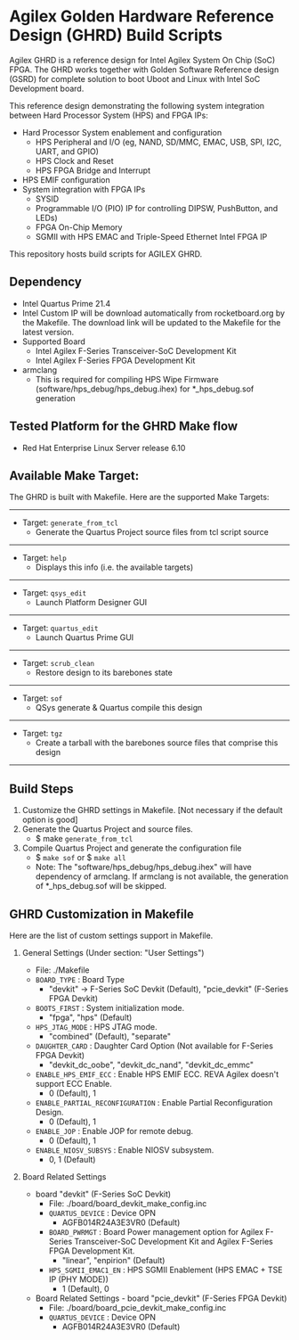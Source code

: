 # Agilex Golden Hardware Reference Design (GHRD) Build Scripts

Agilex GHRD is a reference design for Intel Agilex System On Chip (SoC) FPGA. The GHRD works together with Golden Software Reference design (GSRD) for complete solution to boot Uboot and Linux with Intel SoC Development board. 

This reference design demonstrating the following system integration between Hard Processor System (HPS) and FPGA IPs:
- Hard Processor System enablement and configuration
  - HPS Peripheral and I/O (eg, NAND, SD/MMC, EMAC, USB, SPI, I2C, UART, and GPIO)
  - HPS Clock and Reset
  - HPS FPGA Bridge and Interrupt
- HPS EMIF configuration
- System integration with FPGA IPs
  - SYSID
  - Programmable I/O (PIO) IP for controlling DIPSW, PushButton, and LEDs)
  - FPGA On-Chip Memory
  - SGMII with HPS EMAC and Triple-Speed Ethernet Intel FPGA IP
	
This repository hosts build scripts for AGILEX GHRD.

## Dependency
* Intel Quartus Prime 21.4
* Intel Custom IP will be download automatically from rocketboard.org by the Makefile. The download link will be updated to the Makefile for the latest version.
* Supported Board
  - Intel Agilex F-Series Transceiver-SoC Development Kit
  - Intel Agilex F-Series FPGA Development Kit 
* armclang
  - This is required for compiling HPS Wipe Firmware (software/hps_debug/hps_debug.ihex) for *_hps_debug.sof generation

## Tested Platform for the GHRD Make flow
* Red Hat Enterprise Linux Server release 6.10

## Available Make Target:
The GHRD is built with Makefile. Here are the supported Make Targets:
*********************
* Target: `generate_from_tcl`
  *   Generate the Quartus Project source files from tcl script source
*********************
* Target: `help`
  *   Displays this info (i.e. the available targets)
*********************
* Target: `qsys_edit`
  *   Launch Platform Designer GUI
*********************
* Target: `quartus_edit`
  *   Launch Quartus Prime GUI
*********************
* Target: `scrub_clean`
  *   Restore design to its barebones state
*********************
* Target: `sof`
  *   QSys generate & Quartus compile this design
*********************
* Target: `tgz`
  *   Create a tarball with the barebones source files that comprise this design
*********************

## Build Steps
1) Customize the GHRD settings in Makefile. [Not necessary if the default option is good]
2) Generate the Quartus Project and source files.
   - $ make `generate_from_tcl`
3) Compile Quartus Project and generate the configuration file
   - $ `make sof` or $ `make all`
   - Note: The "software/hps_debug/hps_debug.ihex" will have dependency of armclang. If armclang is not available, the generation of *_hps_debug.sof will be skipped.

## GHRD Customization in Makefile
Here are the list of custom settings support in Makefile.

1. General Settings (Under section: "User Settings")

   - File: ./Makefile
   - `BOARD_TYPE`          : Board Type
     - "devkit" -> F-Series SoC Devkit (Default), "pcie_devkit" (F-Series FPGA Devkit)
   - `BOOTS_FIRST`         : System initialization mode.
     - "fpga", "hps" (Default)
   - `HPS_JTAG_MODE`       : HPS JTAG mode.
     - "combined" (Default), "separate"
   - `DAUGHTER_CARD`       : Daughter Card Option (Not available for F-Series FPGA Devkit)
     - "devkit_dc_oobe", "devkit_dc_nand", "devkit_dc_emmc"
   - `ENABLE_HPS_EMIF_ECC` : Enable HPS EMIF ECC. REVA Agilex doesn't support ECC Enable.
     - 0 (Default), 1
   - `ENABLE_PARTIAL_RECONFIGURATION` : Enable Partial Reconfiguration Design.
     - 0 (Default), 1
   - `ENABLE_JOP` : Enable JOP for remote debug.
     - 0 (Default), 1
   - `ENABLE_NIOSV_SUBSYS` : Enable NIOSV subsystem.
     - 0, 1 (Default)

2. Board Related Settings
   - board "devkit" (F-Series SoC Devkit)
     - File: ./board/board_devkit_make_config.inc
     - `QUARTUS_DEVICE`      : Device OPN
       - AGFB014R24A3E3VR0 (Default)
     - `BOARD_PWRMGT`        : Board Power management option for Agilex F-Series Transceiver-SoC Development Kit and Agilex F-Series FPGA Development Kit.
       - "linear", "enpirion" (Default)
     - `HPS_SGMII_EMAC1_EN`  : HPS SGMII Enablement (HPS EMAC + TSE IP (PHY MODE))
       - 1 (Default), 0
   - Board Related Settings - board "pcie_devkit" (F-Series FPGA Devkit)
     - File: ./board/board_pcie_devkit_make_config.inc
     - `QUARTUS_DEVICE`      : Device OPN
       - AGFB014R24A3E3VR0 (Default)

